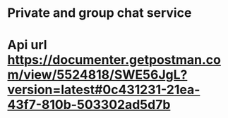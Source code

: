 # Private and group chat service 
# Api url https://documenter.getpostman.com/view/5524818/SWE56JgL?version=latest#0c431231-21ea-43f7-810b-503302ad5d7b
